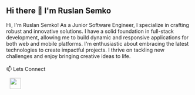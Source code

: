 ## Hi there 👋 I'm Ruslan Semko

Hi, I'm Ruslan Semko! As a Junior Software Engineer, I specialize in crafting robust and innovative solutions. I have a solid foundation in full-stack development, allowing me to build dynamic and responsive applications for both web and mobile platforms. I'm enthusiastic about embracing the latest technologies to create impactful projects. I thrive on tackling new challenges and enjoy bringing creative ideas to life.
<br>
<br>
📫 Lets Connect
<br>
<a href="https://www.linkedin.com/in/ruslan-semko" target="blank"><img align="center" src="https://github.com/user-attachments/assets/8afae0bf-8eea-4acd-b7eb-570095e1d801" height="30" style="padding: 10px;" /></a>


<!--
**Russ07/Russ07** is a ✨ _special_ ✨ repository because its `README.md` (this file) appears on your GitHub profile.

Here are some ideas to get you started:

- 🔭 I’m currently working on ...
- 🌱 I’m currently learning ...
- 👯 I’m looking to collaborate on ...
- 🤔 I’m looking for help with ...
- 💬 Ask me about ...
- 📫 How to reach me: ...
- 😄 Pronouns: ...
- ⚡ Fun fact: ...
-->
